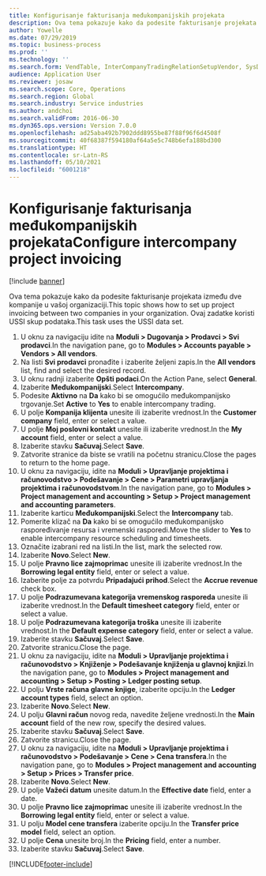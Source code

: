 ```yaml
---
title: Konfigurisanje fakturisanja međukompanijskih projekata
description: Ova tema pokazuje kako da podesite fakturisanje projekata između dve kompanije u vašoj organizaciji.
author: Yowelle
ms.date: 07/29/2019
ms.topic: business-process
ms.prod: ''
ms.technology: ''
ms.search.form: VendTable, InterCompanyTradingRelationSetupVendor, SysDataAreaSelectLookup, ProjParameters, ProjPosting, ProjTransferPrice
audience: Application User
ms.reviewer: josaw
ms.search.scope: Core, Operations
ms.search.region: Global
ms.search.industry: Service industries
ms.author: andchoi
ms.search.validFrom: 2016-06-30
ms.dyn365.ops.version: Version 7.0.0
ms.openlocfilehash: ad25aba492b7902ddd8955be87f88f96f6d4508f
ms.sourcegitcommit: 40f68387f594180af64a5e5c748b6efa188bd300
ms.translationtype: HT
ms.contentlocale: sr-Latn-RS
ms.lasthandoff: 05/10/2021
ms.locfileid: "6001218"
---
```

# <a name="configure-intercompany-project-invoicing"></a><span data-ttu-id="1abde-103">Konfigurisanje fakturisanja međukompanijskih projekata</span><span class="sxs-lookup"><span data-stu-id="1abde-103">Configure intercompany project invoicing</span></span>

[!include [banner](../../includes/banner.md)]

<span data-ttu-id="1abde-104">Ova tema pokazuje kako da podesite fakturisanje projekata između dve kompanije u vašoj organizaciji.</span><span class="sxs-lookup"><span data-stu-id="1abde-104">This topic shows how to set up project invoicing between two companies in your organization.</span></span> <span data-ttu-id="1abde-105">Ovaj zadatke koristi USSI skup podataka.</span><span class="sxs-lookup"><span data-stu-id="1abde-105">This task uses the USSI data set.</span></span>

1. <span data-ttu-id="1abde-106">U oknu za navigaciju idite na **Moduli > Dugovanja > Prodavci > Svi prodavci**.</span><span class="sxs-lookup"><span data-stu-id="1abde-106">In the navigation pane, go to **Modules > Accounts payable > Vendors > All vendors**.</span></span>
2. <span data-ttu-id="1abde-107">Na listi **Svi prodavci** pronađite i izaberite željeni zapis.</span><span class="sxs-lookup"><span data-stu-id="1abde-107">In the **All vendors** list, find and select the desired record.</span></span>
3. <span data-ttu-id="1abde-108">U oknu radnji izaberite **Opšti podaci**.</span><span class="sxs-lookup"><span data-stu-id="1abde-108">On the Action Pane, select **General**.</span></span>
4. <span data-ttu-id="1abde-109">Izaberite **Međukompanijski**.</span><span class="sxs-lookup"><span data-stu-id="1abde-109">Select **Intercompany**.</span></span>
5. <span data-ttu-id="1abde-110">Podesite **Aktivno** na **Da** kako bi se omogućilo međukompanijsko trgovanje.</span><span class="sxs-lookup"><span data-stu-id="1abde-110">Set **Active** to **Yes** to enable intercompany trading.</span></span>
6. <span data-ttu-id="1abde-111">U polje **Kompanija klijenta** unesite ili izaberite vrednost.</span><span class="sxs-lookup"><span data-stu-id="1abde-111">In the **Customer company** field, enter or select a value.</span></span>
7. <span data-ttu-id="1abde-112">U polje **Moj poslovni kontakt** unesite ili izaberite vrednost.</span><span class="sxs-lookup"><span data-stu-id="1abde-112">In the **My account** field, enter or select a value.</span></span>
8. <span data-ttu-id="1abde-113">Izaberite stavku **Sačuvaj**.</span><span class="sxs-lookup"><span data-stu-id="1abde-113">Select **Save**.</span></span>
9. <span data-ttu-id="1abde-114">Zatvorite stranice da biste se vratili na početnu stranicu.</span><span class="sxs-lookup"><span data-stu-id="1abde-114">Close the pages to return to the home page.</span></span>
10. <span data-ttu-id="1abde-115">U oknu za navigaciju, idite na **Moduli > Upravljanje projektima i računovodstvo > Podešavanje > Cene > Parametri upravljanja projektima i računovodstvom**.</span><span class="sxs-lookup"><span data-stu-id="1abde-115">In the navigation pane, go to **Modules > Project management and accounting > Setup > Project management and accounting parameters**.</span></span>
11. <span data-ttu-id="1abde-116">Izaberite karticu **Međukompanijski**.</span><span class="sxs-lookup"><span data-stu-id="1abde-116">Select the **Intercompany** tab.</span></span>
12. <span data-ttu-id="1abde-117">Pomerite klizač na **Da** kako bi se omogućilo međukompanijsko raspoređivanje resursa i vremenski rasporedi.</span><span class="sxs-lookup"><span data-stu-id="1abde-117">Move the slider to **Yes** to enable intercompany resource scheduling and timesheets.</span></span>
13. <span data-ttu-id="1abde-118">Označite izabrani red na listi.</span><span class="sxs-lookup"><span data-stu-id="1abde-118">In the list, mark the selected row.</span></span>
14. <span data-ttu-id="1abde-119">Izaberite **Novo**.</span><span class="sxs-lookup"><span data-stu-id="1abde-119">Select **New**.</span></span>
15. <span data-ttu-id="1abde-120">U polje **Pravno lice zajmoprimac** unesite ili izaberite vrednost.</span><span class="sxs-lookup"><span data-stu-id="1abde-120">In the **Borrowing legal entity** field, enter or select a value.</span></span>
16. <span data-ttu-id="1abde-121">Izaberite polje za potvrdu **Pripadajući prihod**.</span><span class="sxs-lookup"><span data-stu-id="1abde-121">Select the **Accrue revenue** check box.</span></span>
17. <span data-ttu-id="1abde-122">U polje **Podrazumevana kategorija vremenskog rasporeda** unesite ili izaberite vrednost.</span><span class="sxs-lookup"><span data-stu-id="1abde-122">In the **Default timesheet category** field, enter or select a value.</span></span>
18. <span data-ttu-id="1abde-123">U polje **Podrazumevana kategorija troška** unesite ili izaberite vrednost.</span><span class="sxs-lookup"><span data-stu-id="1abde-123">In the **Default expense category** field, enter or select a value.</span></span>
19. <span data-ttu-id="1abde-124">Izaberite stavku **Sačuvaj**.</span><span class="sxs-lookup"><span data-stu-id="1abde-124">Select **Save**.</span></span>
20. <span data-ttu-id="1abde-125">Zatvorite stranicu.</span><span class="sxs-lookup"><span data-stu-id="1abde-125">Close the page.</span></span>
21. <span data-ttu-id="1abde-126">U oknu za navigaciju, idite na **Moduli > Upravljanje projektima i računovodstvo > Knjiženje > Podešavanje knjiženja u glavnoj knjizi**.</span><span class="sxs-lookup"><span data-stu-id="1abde-126">In the navigation pane, go to **Modules > Project management and accounting > Setup > Posting > Ledger posting setup**.</span></span>
22. <span data-ttu-id="1abde-127">U polju **Vrste računa glavne knjige**, izaberite opciju.</span><span class="sxs-lookup"><span data-stu-id="1abde-127">In the **Ledger account types** field, select an option.</span></span>
23. <span data-ttu-id="1abde-128">Izaberite **Novo**.</span><span class="sxs-lookup"><span data-stu-id="1abde-128">Select **New**.</span></span>
24. <span data-ttu-id="1abde-129">U polju **Glavni račun** novog reda, navedite željene vrednosti.</span><span class="sxs-lookup"><span data-stu-id="1abde-129">In the **Main account** field of the new row, specify the desired values.</span></span>
25. <span data-ttu-id="1abde-130">Izaberite stavku **Sačuvaj**.</span><span class="sxs-lookup"><span data-stu-id="1abde-130">Select **Save**.</span></span>
26. <span data-ttu-id="1abde-131">Zatvorite stranicu.</span><span class="sxs-lookup"><span data-stu-id="1abde-131">Close the page.</span></span>
27. <span data-ttu-id="1abde-132">U oknu za navigaciju, idite na **Moduli > Upravljanje projektima i računovodstvo > Podešavanje > Cene > Cena transfera**.</span><span class="sxs-lookup"><span data-stu-id="1abde-132">In the navigation pane, go to **Modules > Project management and accounting > Setup > Prices > Transfer price**.</span></span>
28. <span data-ttu-id="1abde-133">Izaberite **Novo**.</span><span class="sxs-lookup"><span data-stu-id="1abde-133">Select **New**.</span></span>
29. <span data-ttu-id="1abde-134">U polje **Važeći datum** unesite datum.</span><span class="sxs-lookup"><span data-stu-id="1abde-134">In the **Effective date** field, enter a date.</span></span>
30. <span data-ttu-id="1abde-135">U polje **Pravno lice zajmoprimac** unesite ili izaberite vrednost.</span><span class="sxs-lookup"><span data-stu-id="1abde-135">In the **Borrowing legal entity** field, enter or select a value.</span></span>
31. <span data-ttu-id="1abde-136">U polju **Model cene transfera** izaberite opciju.</span><span class="sxs-lookup"><span data-stu-id="1abde-136">In the **Transfer price model** field, select an option.</span></span>
32. <span data-ttu-id="1abde-137">U polje **Cena** unesite broj.</span><span class="sxs-lookup"><span data-stu-id="1abde-137">In the **Pricing** field, enter a number.</span></span>
33. <span data-ttu-id="1abde-138">Izaberite stavku **Sačuvaj**.</span><span class="sxs-lookup"><span data-stu-id="1abde-138">Select **Save**.</span></span>



[!INCLUDE[footer-include](../../includes/footer-banner.md)]